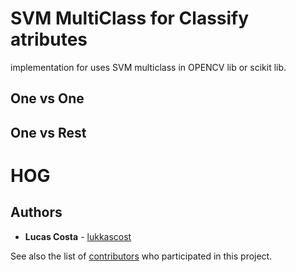 # SVM MultiClass for Classify atributes
 implementation for uses SVM multiclass in OPENCV lib or scikit lib.
## One vs One

## One vs Rest


# HOG




## Authors

* **Lucas Costa** - [lukkascost](https://github.com/lukkascost)

See also the list of [contributors](https://github.com/lukkascost/MachineLearn/contributors) who participated in this project.
